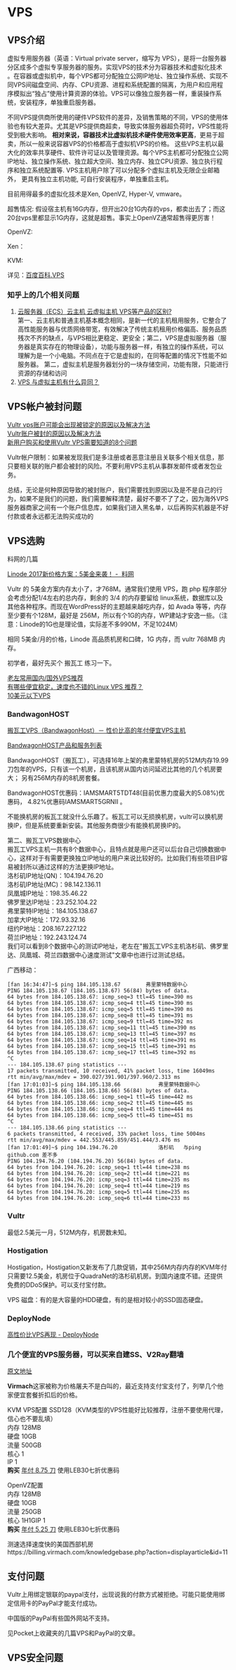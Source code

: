 # VPS

## VPS介绍

虚拟专用服务器（英语：Virtual private server，缩写为 VPS），是将一台服务器分区成多个虚拟专享服务器的服务。实现VPS的技术分为容器技术和虚拟化技术 。在容器或虚拟机中，每个VPS都可分配独立公网IP地址、独立操作系统、实现不同VPS间磁盘空间、内存、CPU资源、进程和系统配置的隔离，为用户和应用程序模拟出“独占”使用计算资源的体验。VPS可以像独立服务器一样，重装操作系统，安装程序，单独重启服务器。

不同VPS提供商所使用的硬件VPS软件的差异，及销售策略的不同，VPS的使用体验也有较大差异。尤其是VPS提供商超卖，导致实体服务器超负荷时，VPS性能将受到极大影响。 **相对来说，容器技术比虚拟机技术硬件使用效率更高**，更易于超卖，所以一般来说容器VPS的价格都高于虚拟机VPS的价格。 这些VPS主机以最大化的效率共享硬件、软件许可证以及管理资源。每个VPS主机都可分配独立公网IP地址、独立操作系统、独立超大空间、独立内存、独立CPU资源、独立执行程序和独立系统配置等. VPS主机用户除了可以分配多个虚拟主机及无限企业邮箱外， 更具有独立主机功能, 可自行安装程序，单独重启主机。



目前用得最多的虚拟化技术是Xen, OpenVZ, Hyper-V, vmware。


超售情况: 假设宿主机有16G内存，但开出20台1G内存的vps，都卖出去了；而这20台vps里都显示1G内存，这就是超售。事实上OpenVZ通常超售得更厉害！

OpenVZ:  

Xen： 

KVM:  

详见：[百度百科.VPS](http://baike.baidu.com/item/VPS)  




### 知乎上的几个相关问题

1.  [云服务器（ECS）云主机 云虚拟主机 VPS等产品的区别?](https://www.zhihu.com/question/46387307/answer/134871803)  
  第一、云主机和普通主机基本概念相同，是新一代的主机租用服务，它整合了高性能服务器与优质网络带宽，有效解决了传统主机租用价格偏高、服务品质残次不齐的缺点，与VPS相比更稳定、更安全；第二，VPS是虚拟服务器（服务器是真实存在的物理设备），功能与服务器一样，有独立的操作系统，可以理解为是一个小电脑。不同点在于它是虚拟的，在同等配置的情况下性能不如服务器。
  第二，虚拟主机是服务器划分的一块存储空间，功能有限，只能进行资源的存储和访问
2.  [VPS 与虚拟主机有什么异同？](https://www.zhihu.com/question/19856629)  



## VPS帐户被封问题
[Vultr vps账户可能会出现被锁定的原因以及解决方法](http://www.vpspp.com/240.html)  
[Vultr账户被封的原因以及解决方法](https://www.vultrclub.com/76.html)  
[新用户购买和使用Vultr VPS需要知道的8个问题](http://www.chinaz.com/web/2015/1214/483003.shtml)  

Vultr帐户限制：如果被发现我们是多注册或者恶意注册且关联多个相关信息，那只要相关联的账户都会被封的风险。不要利用VPS主机从事群发邮件或者发包业务。








总结，无论是何种原因导致的被封账户，我们需要找到原因以及是不是自己的行为，如果不是我们的问题，我们需要解释清楚，最好不要不了了之，因为海外VPS服务器商家之间有一个账户信息库，如果我们进入黑名单，以后再购买机器是不好付款或者永远都无法购买成功的





## VPS选购

料网的几篇

[Linode 2017新价格方案：5美金来袭！ -  料网](https://www.liaosam.com/linode-2017-new-plan.html)

Vultr 的 5美金方案内存太小了，才768M。通常我们使用 VPS，跑 php 程序部分会考虑分配1/4左右的总内存，剩余的 3/4 的内存要留给 linux系统，数据库以及其他各种程序。而现在WordPress好的主题越来越吃内存，如 Avada 等等，内存至少要有个128M，最好是 256M，所以有个1G的内存，WP建站才安逸一些。（注意：Linode的1G也是理论值，实际差不多990M，不足1024M）

相同 5美金/月的价格，Linode 高品质机房和口碑，1G 内存，而 vultr 768MB 内存。





初学者，最好先买个 搬瓦工 练习一下。

[老左常用国内/国外VPS推荐](http://www.laozuo.org/myvps)  
[有哪些便宜稳定，速度也不错的Linux VPS 推荐？](https://www.zhihu.com/question/20800554)  
[10美元以下VPS](https://www.vpser.net/ten-dollars-vps)  


### BandwagonHOST
[搬瓦工VPS（BandwagonHost）－ 性价比高的年付便宜VPS主机](http://www.laozuo.org/bandwagonhost)  

[BandwagonHOST产品和服务列表](https://bwh1.net/cart.php?gid=1)  

BandwagonHOST（搬瓦工），可选择16年上架的弗里蒙特机房的512M内存19.99刀包年的VPS，只有该一个机房，且该机房从国内访问延迟比其他的几个机房要大；
另有256M内存的8机房套餐。

BandwagonHOST优惠码：IAMSMART5TDT48(目前优惠力度最大的5.08%)优惠码， 4.82%优惠码IAMSMART5GRNII 。


不能换机房的板瓦工就没什么乐趣了。板瓦工可以无损换机房，vultr可以换机房换IP，但是系统要重新安装。其他服务商很少有能换机房换IP的。


第二、搬瓦工VPS数据中心  
搬瓦工VPS主机一共有8个数据中心，且特点就是用户还可以后台自己切换数据中心，这样对于有需要更换独立IP地址的用户来说比较好的。比如我们有些项目IP容易被封所以通过这样的方法更换IP地址。  
洛杉矶IP地址(QN)：104.194.76.20  
洛杉矶IP地址(MC)：98.142.136.11  
凤凰城IP地址：198.35.46.22  
佛罗里达IP地址：23.252.104.22  
弗里蒙特IP地址：184.105.138.67  
加拿大IP地址：172.93.32.16  
纽约P地址：208.167.227.122  
荷兰IP地址：192.243.124.74  
我们可以看到8个数据中心的测试IP地址，老左在"搬瓦工VPS主机洛杉矶、佛罗里达、凤凰城、荷兰四数据中心速度测试"文章中也进行过测试总结。  


广西移动：

```
[fan 16:34:47]~$ ping 184.105.138.67		弗里蒙特数据中心
PING 184.105.138.67 (184.105.138.67) 56(84) bytes of data.
64 bytes from 184.105.138.67: icmp_seq=3 ttl=45 time=390 ms
64 bytes from 184.105.138.67: icmp_seq=4 ttl=45 time=390 ms
64 bytes from 184.105.138.67: icmp_seq=5 ttl=45 time=390 ms
64 bytes from 184.105.138.67: icmp_seq=8 ttl=45 time=391 ms
64 bytes from 184.105.138.67: icmp_seq=9 ttl=45 time=392 ms
64 bytes from 184.105.138.67: icmp_seq=11 ttl=45 time=390 ms
64 bytes from 184.105.138.67: icmp_seq=13 ttl=45 time=397 ms
64 bytes from 184.105.138.67: icmp_seq=14 ttl=45 time=391 ms
64 bytes from 184.105.138.67: icmp_seq=15 ttl=45 time=391 ms
64 bytes from 184.105.138.67: icmp_seq=17 ttl=45 time=392 ms
^C
--- 184.105.138.67 ping statistics ---
17 packets transmitted, 10 received, 41% packet loss, time 16049ms
rtt min/avg/max/mdev = 390.027/391.901/397.960/2.313 ms
[fan 17:01:03]~$ ping 184.105.138.66			弗里蒙特数据中心
PING 184.105.138.66 (184.105.138.66) 56(84) bytes of data.
64 bytes from 184.105.138.66: icmp_seq=1 ttl=45 time=442 ms
64 bytes from 184.105.138.66: icmp_seq=2 ttl=45 time=445 ms
64 bytes from 184.105.138.66: icmp_seq=4 ttl=45 time=444 ms
64 bytes from 184.105.138.66: icmp_seq=5 ttl=45 time=451 ms
^C
--- 184.105.138.66 ping statistics ---
6 packets transmitted, 4 received, 33% packet loss, time 5004ms
rtt min/avg/max/mdev = 442.553/445.859/451.444/3.476 ms
[fan 17:01:49]~$ ping 104.194.76.20				洛杉矶   与ping github.com 差不多
PING 104.194.76.20 (104.194.76.20) 56(84) bytes of data.
64 bytes from 104.194.76.20: icmp_seq=1 ttl=44 time=238 ms
64 bytes from 104.194.76.20: icmp_seq=2 ttl=44 time=221 ms
64 bytes from 104.194.76.20: icmp_seq=3 ttl=44 time=235 ms
64 bytes from 104.194.76.20: icmp_seq=4 ttl=44 time=219 ms
64 bytes from 104.194.76.20: icmp_seq=5 ttl=44 time=235 ms
64 bytes from 104.194.76.20: icmp_seq=6 ttl=44 time=233 ms

```



### Vultr
最低2.5美元一月，512M内存，机房数未知。



### Hostigation

Hostigation，Hostigation又新发布了几款促销，其中256M内存内存的KVM年付只需要12.5美金，机房位于QuadraNet的洛杉矶机房。到国内速度不错。还提供免费的DDoS保护。可以支付宝付款。



VPS 磁盘：有的是大容量的HDD硬盘，有的是相对较小的SSD固态硬盘。


### DeployNode
[高性价比VPS再现 - DeployNode](https://blog.phpgao.com/deploynode.html)  



### 几个便宜的VPS服务器，可以买来自建SS、V2Ray翻墙

[原文地址 ](https://www.igfw.net/archives/13440)



**Virmach**这家被称为价格屠夫不是白叫的，最近支持支付宝支付了，列举几个他家便宜套餐折扣后的价格。

KVM VPS配置 SSD128（KVM类型的VPS性能好比较推荐，注册不要使用代理，信心也不要乱填）        
内存 128MB        
硬盘 10GB        
流量 500GB       
核心 1       
IP 1       
**购买** [年付 8.75 刀](https://billing.virmach.com/aff.php?aff=2798&pid=59) 使用LEB30七折优惠码       

OpenVZ配置       
内存 128MB       
硬盘 10GB      
流量 250GB      
核心 1H1GIP 1      
**购买** [年付 5.25 刀](https://billing.virmach.com/aff.php?aff=2798&pid=35) 使用LEB30七折优惠码        

测速选择速度快的美国西部机房https://billing.virmach.com/knowledgebase.php?action=displayarticle&id=11








## 支付问题
Vultr上用绑定银联的paypal支付，出现说我的付款方式被拒绝。可能只能使用绑定信用卡的PayPal才能支付成功。

中国版的PayPal有些国外网站不支持。

见Pocket上收藏夹的几篇VPS和PayPal的文章。






## VPS安全问题




